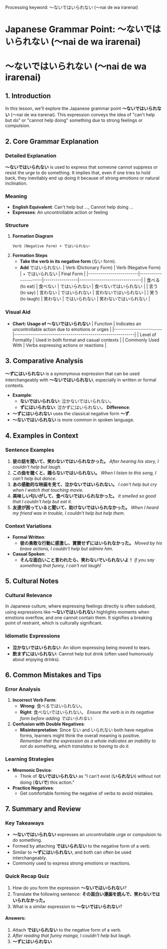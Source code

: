 Processing keyword: ～ないではいられない (〜nai de wa irarenai)
# Japanese Grammar Point: ～ないではいられない (〜nai de wa irarenai)
# ～ないではいられない (〜nai de wa irarenai)
## 1. Introduction
In this lesson, we'll explore the Japanese grammar point **～ないではいられない** (〜nai de wa irarenai). This expression conveys the idea of "can't help but do" or "cannot help doing" something due to strong feelings or compulsion.
## 2. Core Grammar Explanation
### Detailed Explanation
**～ないではいられない** is used to express that someone cannot suppress or resist the urge to do something. It implies that, even if one tries to hold back, they inevitably end up doing it because of strong emotions or natural inclination.
### Meaning
- **English Equivalent**: Can't help but ..., Cannot help doing ...
- **Expresses**: An uncontrollable action or feeling
### Structure
1. **Formation Diagram**
   ```
   Verb (Negative Form) + ではいられない
   ```
2. **Formation Steps**
   - **Take the verb in its negative form** (ない form).
   - **Add** ではいられない.
   | Verb (Dictionary Form) | Verb (Negative Form) | + ではいられない | Final Form                     |
   |-------------------------|----------------------|-----------------|-------------------------------|
   | 食べる (to eat)          | 食べない             | ではいられない   | 食べないではいられない         |
   | 言う (to say)            | 言わない             | ではいられない   | 言わないではいられない         |
   | 笑う (to laugh)          | 笑わない             | ではいられない   | 笑わないではいられない         |
### Visual Aid
- **Chart: Usage of ～ないではいられない**
  | Function               | Indicates an uncontrollable action due to emotions or urges |
  |------------------------|------------------------------------------------------------|
  | Level of Formality     | Used in both formal and casual contexts                    |
  | Commonly Used With     | Verbs expressing actions or reactions                      |
## 3. Comparative Analysis
**～ずにはいられない** is a synonymous expression that can be used interchangeably with **～ないではいられない**, especially in written or formal contexts.
- **Example**:
  - **ないではいられない**: 泣かないではいられない。
  - **ずにはいられない**: 泣かずにはいられない。
**Difference**:
- **～ずにはいられない** uses the classical negative form **～ず**.
- **～ないではいられない** is more common in spoken language.
## 4. Examples in Context
### Sentence Examples
1. **彼の話を聞いて、笑わないではいられなかった。**
   *After hearing his story, I couldn't help but laugh.*
2. **この曲を聴くと、踊らないではいられない。**
   *When I listen to this song, I can't help but dance.*
3. **あの感動的な映画を見て、泣かないではいられない。**
   *I can't help but cry when I watch that touching movie.*
4. **美味しい匂いがして、食べないではいられなかった。**
   *It smelled so good that I couldn't help but eat it.*
5. **友達が困っていると聞いて、助けないではいられなかった。**
   *When I heard my friend was in trouble, I couldn't help but help them.*
### Context Variations
- **Formal Written**:
  - **彼の勇敢な行動に感激し、賞賛せずにはいられなかった。**
    *Moved by his brave actions, I couldn't help but admire him.*
- **Casual Spoken**:
  - **そんな面白いこと言われたら、笑わないでいられないよ！**
    *If you say something that funny, I can't not laugh!*
## 5. Cultural Notes
### Cultural Relevance
In Japanese culture, where expressing feelings directly is often subdued, using expressions like **～ないではいられない** highlights moments when emotions overflow, and one cannot contain them. It signifies a breaking point of restraint, which is culturally significant.
### Idiomatic Expressions
- **泣かないではいられない**: An idiom expressing being moved to tears.
- **飲まずにはいられない**: Cannot help but drink (often used humorously about enjoying drinks).
## 6. Common Mistakes and Tips
### Error Analysis
1. **Incorrect Verb Form**:
   - **Wrong**: 食べるではいられない。
   - **Right**: 食べないではいられない。
   *Ensure the verb is in its negative form before adding ではいられない.*
2. **Confusion with Double Negatives**:
   - **Misinterpretation**: Since ない and いられない both have negative forms, learners might think the overall meaning is positive.
   *Remember that the expression as a whole indicates an inability to not do something, which translates to having to do it.*
### Learning Strategies
- **Mnemonic Device**:
  - Think of **ないではいられない** as "I can't exist (**いられない**) without not doing (**ないで**) this action."
- **Practice Negatives**:
  - Get comfortable forming the negative of verbs to avoid mistakes.
## 7. Summary and Review
### Key Takeaways
- **～ないではいられない** expresses an uncontrollable urge or compulsion to do something.
- Formed by attaching **ではいられない** to the negative form of a verb.
- Similar to **～ずにはいられない**, and both can often be used interchangeably.
- Commonly used to express strong emotions or reactions.
### Quick Recap Quiz
1. How do you form the expression **～ないではいられない**?
2. Translate the following sentence:
   **その面白い漫画を読んで、笑わないではいられなかった。**
3. What is a similar expression to **～ないではいられない**?
#### Answers:
1. Attach **ではいられない** to the negative form of a verb.
2. *After reading that funny manga, I couldn't help but laugh.*
3. **～ずにはいられない**
